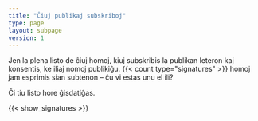 ```yaml
---
title: "Ĉiuj publikaj subskriboj"
type: page
layout: subpage
version: 1
---
```


Jen la plena listo de ĉiuj homoj, kiuj subskribis la publikan leteron kaj
konsentis, ke iliaj nomoj publikiĝu.  {{< count type="signatures" >}}
homoj jam esprimis sian subtenon – ĉu vi estas unu el ili?

Ĉi tiu listo hore ĝisdatiĝas.

{{< show_signatures >}}


